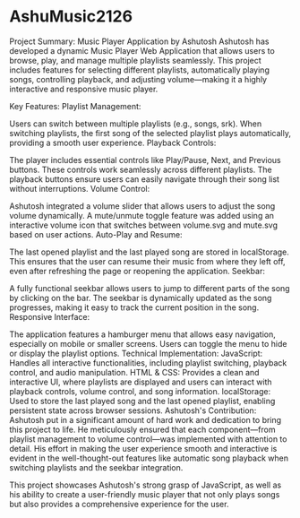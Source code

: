 # AshuMusic2126
Project Summary: Music Player Application by Ashutosh
Ashutosh has developed a dynamic Music Player Web Application that allows users to browse, play, and manage multiple playlists seamlessly. This project includes features for selecting different playlists, automatically playing songs, controlling playback, and adjusting volume—making it a highly interactive and responsive music player.

Key Features:
Playlist Management:

Users can switch between multiple playlists (e.g., songs, srk).
When switching playlists, the first song of the selected playlist plays automatically, providing a smooth user experience.
Playback Controls:

The player includes essential controls like Play/Pause, Next, and Previous buttons. These controls work seamlessly across different playlists.
The playback buttons ensure users can easily navigate through their song list without interruptions.
Volume Control:

Ashutosh integrated a volume slider that allows users to adjust the song volume dynamically.
A mute/unmute toggle feature was added using an interactive volume icon that switches between volume.svg and mute.svg based on user actions.
Auto-Play and Resume:

The last opened playlist and the last played song are stored in localStorage. This ensures that the user can resume their music from where they left off, even after refreshing the page or reopening the application.
Seekbar:

A fully functional seekbar allows users to jump to different parts of the song by clicking on the bar.
The seekbar is dynamically updated as the song progresses, making it easy to track the current position in the song.
Responsive Interface:

The application features a hamburger menu that allows easy navigation, especially on mobile or smaller screens. Users can toggle the menu to hide or display the playlist options.
Technical Implementation:
JavaScript: Handles all interactive functionalities, including playlist switching, playback control, and audio manipulation.
HTML & CSS: Provides a clean and interactive UI, where playlists are displayed and users can interact with playback controls, volume control, and song information.
localStorage: Used to store the last played song and the last opened playlist, enabling persistent state across browser sessions.
Ashutosh's Contribution:
Ashutosh put in a significant amount of hard work and dedication to bring this project to life. He meticulously ensured that each component—from playlist management to volume control—was implemented with attention to detail. His effort in making the user experience smooth and interactive is evident in the well-thought-out features like automatic song playback when switching playlists and the seekbar integration.

This project showcases Ashutosh's strong grasp of JavaScript, as well as his ability to create a user-friendly music player that not only plays songs but also provides a comprehensive experience for the user.










